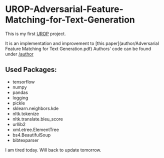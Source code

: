 # UROP-Adversarial-Feature-Matching-for-Text-Generation
This is my first [UROP](https://urop.ust.hk) project.

It is an implementation and improvement to [this paper](author/Adversarial Feature Matching for Text Generation.pdf)
Authors' code can be found under [/author](/author)

## Used Packages:
* tensorflow
* numpy
* pandas
* logging
* pickle
* sklearn.neighbors.kde
* nltk.tokenize
* nltk.translate.bleu_score
* urllib2
* xml.etree.ElementTree
* bs4.BeautifulSoup
* bibtexparser

I am tired today. Will back to update tomorrow.

